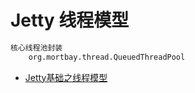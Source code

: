 # Jetty 线程模型
```md
核心线程池封装
	org.mortbay.thread.QueuedThreadPool
```

* [Jetty基础之线程模型](https://zhuanlan.zhihu.com/p/34275781)